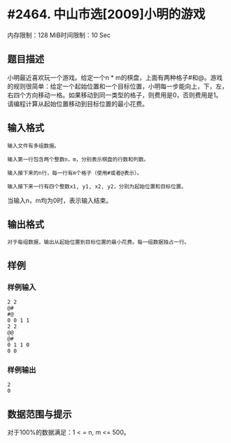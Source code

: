 # #2464. 中山市选[2009]小明的游戏

内存限制：128 MiB时间限制：10 Sec

## 题目描述

小明最近喜欢玩一个游戏。给定一个n * m的棋盘，上面有两种格子#和@。游戏的规则很简单：给定一个起始位置和一个目标位置，小明每一步能向上，下，左，右四个方向移动一格。如果移动到同一类型的格子，则费用是0，否则费用是1。请编程计算从起始位置移动到目标位置的最小花费。

## 输入格式

    输入文件有多组数据。

    输入第一行包含两个整数n，m，分别表示棋盘的行数和列数。

    输入接下来的n行，每一行有m个格子（使用#或者@表示）。

    输入接下来一行有四个整数x1, y1, x2, y2，分别为起始位置和目标位置。

当输入n，m均为0时，表示输入结束。

## 输出格式

    对于每组数据，输出从起始位置到目标位置的最小花费。每一组数据独占一行。

## 样例

### 样例输入

    
    2 2
    @#
    #@
    0 0 1 1
    2 2
    @@
    @#
    0 1 1 0
    0 0
    
    

### 样例输出

    
    2
    0
    
    

## 数据范围与提示

对于100%的数据满足：1 < = n, m <= 500。
